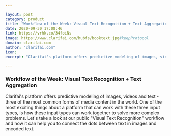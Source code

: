 ```yaml
---

layout: post
category: product
title: "Workflow of the Week: Visual Text Recognition + Text Aggregation"
date: 2020-09-30 17:08:46
link: https://vrhk.co/34foiNs
image: https://www.clarifai.com/hubfs/booktext.jpg#keepProtocol
domain: clarifai.com
author: "clarifai.com"
icon: 
excerpt: "Clarifai's platform offers predictive modeling of images, videos and text - three of the most common forms of media content in the world. One of the most exciting things about a platform that can work with these three input types, is how these input types can work together to solve more complex problems. Let's take a look at our public \"Visual Text Recognition\" workflow and how it can help you to connect the dots between text in images and encoded text."

---
```


### Workflow of the Week: Visual Text Recognition + Text Aggregation

Clarifai's platform offers predictive modeling of images, videos and text - three of the most common forms of media content in the world. One of the most exciting things about a platform that can work with these three input types, is how these input types can work together to solve more complex problems. Let's take a look at our public "Visual Text Recognition" workflow and how it can help you to connect the dots between text in images and encoded text.